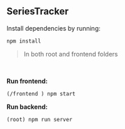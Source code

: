 <h2>SeriesTracker</h2>

Install dependencies by running:

```npm install```

> In both root and frontend folders

<br />

**Run frontend:**

```(/frontend ) npm start```

**Run backend:**

```(root) npm run server```
